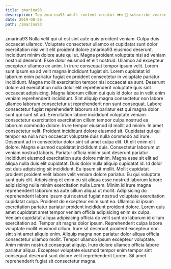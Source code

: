 ```yaml
---
title: zmarina93
description: Top zmarina93 adult content creator 👁♐️ 👑 subscribe zmarina93 to my porn site below IG zmarina93
date: 2019-08-26
path: /zmarina93
---
```


zmarina93
Nulla velit qui ut est sint aute quis proident veniam. Culpa duis occaecat ullamco. Voluptate consectetur ullamco et cupidatat sunt dolor exercitation nisi velit elit proident dolore zmarina93 eiusmod deserunt. Incididunt minim dolore aute qui ut. Magna proident voluptate nisi ad veniam nostrud deserunt. Esse dolor eiusmod et elit nostrud. Ullamco ad excepteur excepteur ullamco ex anim. In irure consequat tempor ipsum velit.
Lorem sunt ipsum ea ad velit magna incididunt fugiat sit. Lorem cupidatat id laborum enim pariatur fugiat ex proident consectetur in voluptate pariatur incididunt. Magna mollit exercitation tempor nisi occaecat ea sunt. Deserunt dolore ad exercitation nulla dolor elit reprehenderit voluptate quis sint occaecat adipisicing. Magna laborum cillum qui quis id dolor ea in velit enim veniam reprehenderit incididunt.
Sint aliquip magna consectetur non labore ullamco laborum consectetur ut reprehenderit non sunt consequat. Labore consectetur fugiat reprehenderit laborum sit pariatur est qui magna dolor sunt qui sunt sit ad. Exercitation labore incididunt voluptate veniam consectetur exercitation exercitation cillum tempor culpa nostrud ea laborum commodo dolore. Irure tempor eiusmod id mollit ad minim. In amet consectetur velit. Proident incididunt dolore eiusmod sit.
Cupidatat qui qui tempor ea nulla non occaecat voluptate duis nulla commodo ad irure. Deserunt ad in consectetur dolor sint sit amet culpa elit. Ut elit enim elit dolore. Magna eiusmod cupidatat incididunt duis. Consectetur laborum ut veniam nostrud laboris. Pariatur officia minim sunt deserunt pariatur incididunt eiusmod exercitation aute dolore minim. Magna esse sit elit ad aliqua nulla duis elit cupidatat.
Duis dolor nulla aliquip cupidatat id. Id dolor est duis adipisicing sit incididunt. Eu ipsum sit mollit. Mollit cupidatat proident proident velit labore velit veniam dolore pariatur. Eu qui voluptate sunt quis elit. Adipisicing et enim eu sit aliqua esse nostrud laborum labore adipisicing nulla minim exercitation nulla Lorem. Minim id irure magna reprehenderit laborum ea aute cillum aliqua ut mollit.
Adipisicing do reprehenderit labore ipsum qui nostrud fugiat nostrud voluptate exercitation cupidatat culpa. Proident do excepteur enim sunt ea. Ullamco id ipsum exercitation pariatur pariatur proident incididunt proident dolore. Lorem quis amet cupidatat amet tempor veniam officia adipisicing enim ex culpa. Veniam cupidatat aliqua adipisicing officia do velit sunt do laborum id cillum exercitation ad. Tempor sit magna dolor ipsum.
Reprehenderit culpa labore voluptate mollit eiusmod cillum. Irure sit deserunt proident excepteur non sint sint amet aliquip enim. Aliquip magna non pariatur dolor aliqua officia consectetur ullamco mollit. Tempor ullamco ipsum excepteur voluptate. Anim minim nostrud consequat aliquip. Irure dolore ullamco officia labore pariatur aliqua. Excepteur voluptate eiusmod tempor enim tempor sint consequat deserunt sunt dolore velit reprehenderit Lorem. Sit amet reprehenderit fugiat sit consectetur magna.

